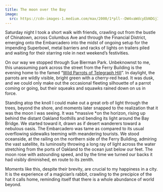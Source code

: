 ```yaml
---
title: The moon over the Bay
image:
  src: https://cdn-images-1.medium.com/max/2000/1*pll--DW4vaWdcyEbNDGjIg.jpeg
---
```


Saturday night I took a short walk with friends, crawling out from the bustle of
Chinatown, across Columbus Ave and through the Financial District, emerging onto
the Embarcadero into the midst of ongoing setup for the impending Superbowl,
metal barriers and racks of lights on trailers piled and waiting for their
starring role in next weekend’s festivities.

On our way we stopped through Sue Bierman Park. Unbeknownst to me, this
unassuming park across the street from the Ferry Building is the evening home to
the famed “[Wild Parrots of Telegraph
Hill](https://en.wikipedia.org/wiki/The_Wild_Parrots_of_Telegraph_Hill)”. In
daylight, the parrots are wildly visible, bright green with a cherry-red head.
It was dusk, and we could only make out the occasional fleeting silhouette of a
parrot coming or going, but their squeaks and squawks rained down on us in
force.

Standing atop the knoll I could make out a great orb of light through the trees,
beyond the shore, and moments later snapped to the realization that it was the
moon I was seeing. It was *massive *on the horizon, rising up behind the distant
Oakland foothills and bending its light around the Bay Bridge. We started toward
it, drawn as if desert wanderers toward a nebulous oasis. The Embarcadero was
tame as compared to its usual overflowing sidewalks teeming with meandering
tourists. We stood oceanside, at the railing on the northern side of the Ferry
Building, admiring the vast satellite, its luminosity throwing a long ray of
light across the water stretching from the ports of Oakland to the ocean just
below our feet. The moon rose with astounding speed, and by the time we turned
our backs it had visibly diminished, en route to its zenith.

Moments like this, despite their brevity, are crucial to my happiness in a city.
It is the experience of a magician’s rabbit, crawling to the precipice of the
hat it calls home, reminding itself that there is a whole abundance of world
beyond.
